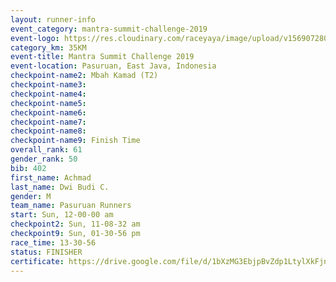 ```yaml
---
layout: runner-info 
event_category: mantra-summit-challenge-2019 
event-logo: https://res.cloudinary.com/raceyaya/image/upload/v1569072809/logo/mantra-image_segrbx.jpg
category_km: 35KM 
event-title: Mantra Summit Challenge 2019 
event-location: Pasuruan, East Java, Indonesia 
checkpoint-name2: Mbah Kamad (T2) 
checkpoint-name3: 
checkpoint-name4: 
checkpoint-name5: 
checkpoint-name6: 
checkpoint-name7: 
checkpoint-name8: 
checkpoint-name9: Finish Time
overall_rank: 61
gender_rank: 50
bib: 402
first_name: Achmad
last_name: Dwi Budi C.
gender: M
team_name: Pasuruan Runners
start: Sun, 12-00-00 am
checkpoint2: Sun, 11-08-32 am
checkpoint9: Sun, 01-30-56 pm
race_time: 13-30-56
status: FINISHER
certificate: https://drive.google.com/file/d/1bXzMG3EbjpBvZdp1LtylXkFjnaPvJFb_/view?usp=sharing
---
```

